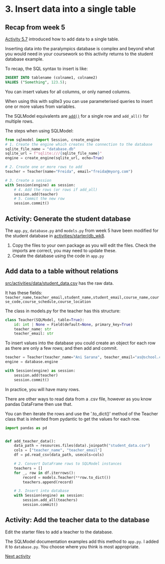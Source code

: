 # 3. Insert data into a single table

## Recap from week 5

[Activity 5.7](../5_classes_orm/5-07-sqlmodel-add-data.md) introduced how to add data to a single table.

Inserting data into the paralympics database is complex and beyond what you would need in your coursework so this
activity returns to the student database example.

To recap, the SQL syntax to insert is like:

```sql
INSERT INTO tablename (colname1, colname2)
VALUES ("Something", 123.5);
```

You can insert values for all columns, or only named columns.

When using this with sqlite3 you can use parameterised queries to insert one or more values from variables.

The SQLModel equivalents are [`add()`](https://sqlmodel.tiangolo.com/tutorial/insert/) for a single row and `add_all()`
for multiple rows.

The steps when using SQLModel:

```python
from sqlmodel import Session, create_engine
# 1. Create the engine which creates the connection to the database
sqlite_file_name = "database.db"
sqlite_url = f"sqlite:///{sqlite_file_name}"
engine = create_engine(sqlite_url, echo=True)

# 2. Create one or more rows to add
teacher = Teacher(name="Freida", email="freida@myorg.com")

# 3. Create a session
with Session(engine) as session:
    # 4. Add the rows (or rows if add_all)
    session.add(teacher)
    # 5. Commit the new row
    session.commit()
```

## Activity: Generate the student database

The `app.py`, `database.py` and `models.py` from week 5 have been modified for the student database
in [activities/starter/db_wk8](../../src/activities/starter/db_wk8).

1. Copy the files to your own package as you will edit the files. Check the imports are correct, you may need to update
   these.
2. Create the database using the code in `app.py`

## Add data to a table without relations

[src/activities/data/student_data.csv](../../src/activities/data/student_data.csv) has the raw data.

It has these fields:
`teacher_name,teacher_email,student_name,student_email,course_name,course_code,course_schedule,course_location`

The class in models.py for the teacher has this structure:

```python
class Teacher(SQLModel, table=True):
    id: int | None = Field(default=None, primary_key=True)
    teacher_name: str
    teacher_email: str
```

To insert values into the database you could create an object for each row as there are only a few rows; and then add
and commit.

```python
teacher = Teacher(teacher_name="Ani Sarana", teacher_email="as@school.com")
engine = database.engine

with Session(engine) as session:
    session.add(teacher)
    session.commit()
```

In practice, you will have many rows.

There are other ways to read data from a .csv file, however as you know pandas DataFrame then use that.

You can then iterate the rows and use the '.to_dict()' method of the Teacher class that is inherited from pydantic to
get the values for each row.

```python
import pandas as pd


def add_teacher_data():
    data_path = resources.files(data).joinpath("student_data.csv")
    cols = ["teacher_name", "teacher_email"]
    df = pd.read_csv(data_path, usecols=cols)

    # 2. Convert DataFrame rows to SQLModel instances
    teachers = []
    for _, row in df.iterrows():
        record = models.Teacher(**row.to_dict())
        teachers.append(record)

    # 3. Insert into database
    with Session(engine) as session:
        session.add_all(teachers)
        session.commit()
```

## Activity: Add the teacher data to the database

Edit the starter files to add a teacher to the database.

The SQLModel documentation examples add this method to `app.py`. I added it to `database.py`. You choose where you think
is most appropriate.

[Next activity](../future_weeks/8_classes_database_2/8-04-insert-multiple.md)
